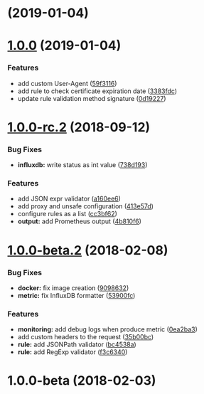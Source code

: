 <a name=""></a>
# [](https://github.com/ncarlier/apimon/compare/v1.0.0...v) (2019-01-04)



<a name="1.0.0"></a>
# [1.0.0](https://github.com/ncarlier/apimon/compare/1.0.0-rc.2...v1.0.0) (2019-01-04)


### Features

* add custom User-Agent ([59f3116](https://github.com/ncarlier/apimon/commit/59f3116))
* add rule to check certificate expiration date ([3383fdc](https://github.com/ncarlier/apimon/commit/3383fdc))
* update rule validation method signature ([0d19227](https://github.com/ncarlier/apimon/commit/0d19227))



<a name="1.0.0-rc.2"></a>
# [1.0.0-rc.2](https://github.com/ncarlier/apimon/compare/1.0.0-beta.2...1.0.0-rc.2) (2018-09-12)


### Bug Fixes

* **influxdb:** write status as int value ([738d193](https://github.com/ncarlier/apimon/commit/738d193))


### Features

* add JSON expr validator ([a160ee6](https://github.com/ncarlier/apimon/commit/a160ee6))
* add proxy and unsafe configuration ([413e57d](https://github.com/ncarlier/apimon/commit/413e57d))
* configure rules as a list ([cc3bf62](https://github.com/ncarlier/apimon/commit/cc3bf62))
* **output:** add Prometheus output ([4b810f6](https://github.com/ncarlier/apimon/commit/4b810f6))



<a name="1.0.0-beta.2"></a>
# [1.0.0-beta.2](https://github.com/ncarlier/apimon/compare/1.0.0-beta...1.0.0-beta.2) (2018-02-08)


### Bug Fixes

* **docker:** fix image creation ([9098632](https://github.com/ncarlier/apimon/commit/9098632))
* **metric:** fix InfluxDB formatter ([53900fc](https://github.com/ncarlier/apimon/commit/53900fc))


### Features

* **monitoring:** add debug logs when produce metric ([0ea2ba3](https://github.com/ncarlier/apimon/commit/0ea2ba3))
* add custom headers to the request ([35b00bc](https://github.com/ncarlier/apimon/commit/35b00bc))
* **rule:** add JSONPath validator ([bc4538a](https://github.com/ncarlier/apimon/commit/bc4538a))
* **rule:** add RegExp validator ([f3c6340](https://github.com/ncarlier/apimon/commit/f3c6340))



<a name="1.0.0-beta"></a>
# 1.0.0-beta (2018-02-03)




